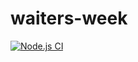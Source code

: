 # waiters-week
[![Node.js CI](https://github.com/Kamvandwanya7/waiters-week/actions/workflows/node.js.yml/badge.svg)](https://github.com/Kamvandwanya7/waiters-week/actions/workflows/node.js.yml)




